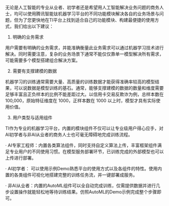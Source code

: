 无论是人工智能的专业从业者、初学者还是希望用人工智能解决业务问题的商务人士，均可以使用腾讯智能钛机器学习平台的不同功能模块解决各自的业务场景与问题，但为了您更快地在TI平台上找到适合自己的功能模块、构建最便捷的使用方式，我们给出以下建议：

1. 明确的业务需求

用户需要有明确的业务需求，并能准确衡量此业务需求可以通过机器学习技术进行解决。同时需要注意，复杂的业务场景下通常不能仅仅靠单一模型解决所有需求，可能需要多个模型搭建组合解决方案。

2. 需要有支撑建模的数据

机器学习的训练通常需要大量、高质量的训练数据才能获得准确率较高的模型结果，可以说数据是模型训练的基石。通常，能够支撑建模的数据的数量和维度需要足够丰富且正负样本的比例不能差距过大。以信用卡交易反欺诈为例，总样本数在 100,000，原始特征维度在 1000，正样本数在 1000 以上时，模型才具有实际使用价值。

3. 用户类型与适用组件

TI作为专业的机器学习平台，内置的模块组件不仅可以让专业级用户得心应手，对AI初学者与非AI从业者的商务人士也可毫无障碍地完成训练流程。

· AI专家工程师：内置各类算法组件，同时支持自定义算法上传，丰富框架组件满足专业用户的不同使用习惯。在模型服务部署环节，已训练完成的外部模型也可以上传进行部署。

· AI初学者： 可以使用示例Demo熟悉平台的使用方式以及各组件的特性。使用内置的各类组件可视化地搭建完整的训练任务流，并一键部署成服务。

· 非AI从业者：内置的AutoML组件可以全自动完成训练，仅需提供数据并进行几步设置操作就能轻松地等待训练结果。仿照AutoML的Demo示例完成整个步骤即可。

